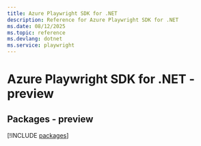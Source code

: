 ```yaml
---
title: Azure Playwright SDK for .NET
description: Reference for Azure Playwright SDK for .NET
ms.date: 08/12/2025
ms.topic: reference
ms.devlang: dotnet
ms.service: playwright
---
```

# Azure Playwright SDK for .NET - preview
## Packages - preview
[!INCLUDE [packages](playwright-index.md)]